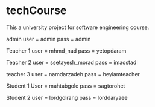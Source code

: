 # techCourse
This a university project for software engineering course.


admin 
user = admin
pass = admin

Teacher 1
user = mhmd_nad
pass = yetopdaram

Teacher 2
user = ssetayesh_morad
pass = imaostad

teacher 3
user = namdarzadeh
pass = heyiamteacher

Student 1
User = mahtabgole
pass = sagtorohet

Student 2
user = lordgolrang
pass = lorddaryaee